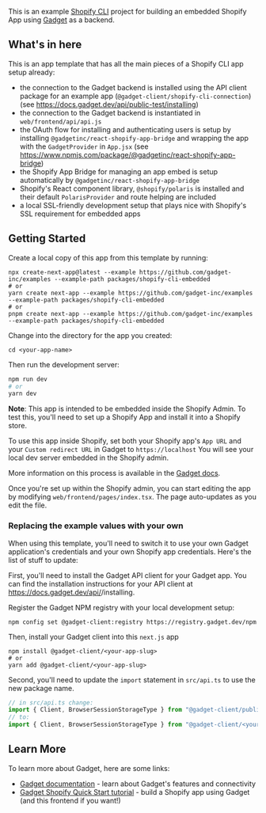 This is an example [Shopify CLI](https://shopify.dev/apps/getting-started/create) project for building an embedded Shopify App using [Gadget](https://gadget.dev) as a backend.

## What's in here

This is an app template that has all the main pieces of a Shopify CLI app setup already:

- the connection to the Gadget backend is installed using the API client package for an example app (`@gadget-client/shopify-cli-connection`) (see https://docs.gadget.dev/api/public-test/installing)
- the connection to the Gadget backend is instantiated in `web/frontend/api/api.js`
- the OAuth flow for installing and authenticating users is setup by installing `@gadgetinc/react-shopify-app-bridge` and wrapping the app with the `GadgetProvider` in `App.jsx` (see https://www.npmjs.com/package/@gadgetinc/react-shopify-app-bridge)
- the Shopify App Bridge for managing an app embed is setup automatically by `@gadgetinc/react-shopify-app-bridge`
- Shopify's React component library, `@shopify/polaris` is installed and their default `PolarisProvider` and route helping are included
- a local SSL-friendly development setup that plays nice with Shopify's SSL requirement for embedded apps

## Getting Started

Create a local copy of this app from this template by running:

```shell
npx create-next-app@latest --example https://github.com/gadget-inc/examples --example-path packages/shopify-cli-embedded
# or
yarn create next-app --example https://github.com/gadget-inc/examples --example-path packages/shopify-cli-embedded
# or
pnpm create next-app --example https://github.com/gadget-inc/examples --example-path packages/shopify-cli-embedded
```

Change into the directory for the app you created:

```shell
cd <your-app-name>
```

Then run the development server:

```bash
npm run dev
# or
yarn dev
```

**Note**: This app is intended to be embedded inside the Shopify Admin. To test this, you'll need to set up a Shopify App and install it into a Shopify store.

To use this app inside Shopify, set both your Shopify app's `App URL` and your `Custom redirect URL` in Gadget to `https://localhost` You will see your local dev server embedded in the Shopify admin.

More information on this process is available in the [Gadget docs](https://docs.gadget.dev/guides/connections/shopify).

Once you're set up within the Shopify admin, you can start editing the app by modifying `web/frontend/pages/index.tsx`. The page auto-updates as you edit the file.

### Replacing the example values with your own

When using this template, you'll need to switch it to use your own Gadget application's credentials and your own Shopify app credentials. Here's the list of stuff to update:

First, you'll need to install the Gadget API client for your Gadget app. You can find the installation instructions for your API client at https://docs.gadget.dev/api/<your-app-slug>/installing.

Register the Gadget NPM registry with your local development setup:

```shell
npm config set @gadget-client:registry https://registry.gadget.dev/npm
```

Then, install your Gadget client into this `next.js` app

```shell
npm install @gadget-client/<your-app-slug>
# or
yarn add @gadget-client/<your-app-slug>
```

Second, you'll need to update the `import` statement in `src/api.ts` to use the new package name.

```typescript
// in src/api.ts change:
import { Client, BrowserSessionStorageType } from "@gadget-client/public-test";
// to:
import { Client, BrowserSessionStorageType } from "@gadget-client/<your-app-slug>";
```

## Learn More

To learn more about Gadget, here are some links:

- [Gadget documentation](https://docs.gadget.dev) - learn about Gadget's features and connectivity
- [Gadget Shopify Quick Start tutorial](https://docs.gadget.dev/guides/quick-start) - build a Shopify app using Gadget (and this frontend if you want!)

